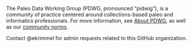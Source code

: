 The Paleo Data Working Group (PDWG, pronounced “pidwig”), is a community of practice centered around collections-based paleo and informatics professionals. For more information, see [About PDWG](https://paleo-data.github.io/community/about-pdwg), as well as our [community norms](https://paleo-data.github.io/community/norms).

Contact @ekrimmel for admin requests related to this GitHub organization.
